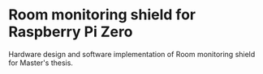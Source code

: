 # Room monitoring shield for Raspberry Pi Zero

Hardware design and software implementation of Room monitoring shield for Master's thesis.

